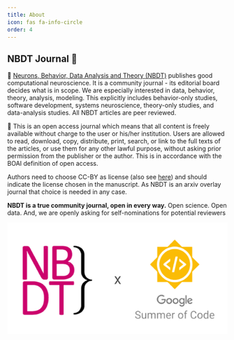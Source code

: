 ```yaml
---
title: About
icon: fas fa-info-circle
order: 4
---
```

## NBDT Journal 👋

📝 [Neurons, Behavior, Data Analysis and Theory (NBDT)](https://nbdt.scholasticahq.com/about) publishes good computational neuroscience.
It is a community journal - its editorial board decides what is in scope. We are especially
interested in data, behavior, theory, analysis, modeling. This explicitly includes behavior-only
studies, software development, systems neuroscience, theory-only studies, and data-analysis studies.
All NBDT articles are peer reviewed.

🙋‍ This is an open access journal which means that all content is freely available without charge to
the user or his/her institution. Users are allowed to read, download, copy, distribute, print,
search, or link to the full texts of the articles, or use them for any other lawful purpose,
without asking prior permission from the publisher or the author. This is in accordance with the
BOAI definition of open access.

Authors need to choose CC-BY as license (also see [here](https://arxiv.org/help/license)) and should
indicate the license chosen in the manuscript. As NBDT is an arxiv overlay journal that choice is
needed in any case.

**NBDT is a true community journal, open in every way.**
Open science. Open data. And, we are openly asking for self-nominations for potential reviewers

![Image](\Images\profile-pic\nbdt-gsoc-profile-pic.png)

